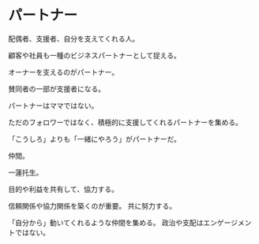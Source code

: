 # パートナー

配偶者、支援者、自分を支えてくれる人。

顧客や社員も一種のビジネスパートナーとして捉える。

オーナーを支えるのがパートナー。

賛同者の一部が支援者になる。

パートナーはママではない。

ただのフォロワーではなく、積極的に支援してくれるパートナーを集める。

「こうしろ」よりも「一緒にやろう」がパートナーだ。

仲間。

一蓮托生。

目的や利益を共有して、協力する。

信頼関係や協力関係を築くのが重要。
共に努力する。

「自分から」動いてくれるような仲間を集める。
政治や支配はエンゲージメントではない。
